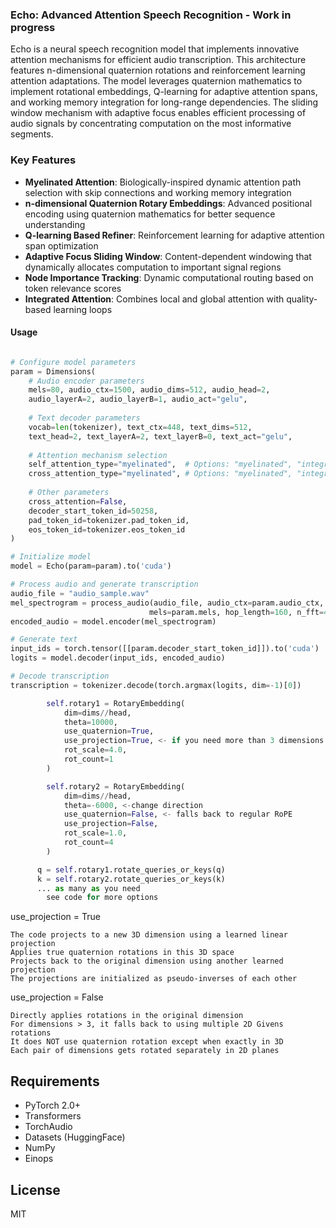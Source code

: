 ### Echo: Advanced Attention Speech Recognition - Work in progress

Echo is a neural speech recognition model that implements innovative attention mechanisms for efficient audio transcription. This architecture features n-dimensional quaternion rotations and reinforcement learning attention adaptations. The model leverages quaternion mathematics to implement rotational embeddings, Q-learning for adaptive attention spans, and working memory integration for long-range dependencies. The sliding window mechanism with adaptive focus enables efficient processing of audio signals by concentrating computation on the most informative segments.

### Key Features

- **Myelinated Attention**: Biologically-inspired dynamic attention path selection with skip connections and working memory integration
- **n-dimensional Quaternion Rotary Embeddings**: Advanced positional encoding using quaternion mathematics for better sequence understanding
- **Q-learning Based Refiner**: Reinforcement learning for adaptive attention span optimization
- **Adaptive Focus Sliding Window**: Content-dependent windowing that dynamically allocates computation to important signal regions
- **Node Importance Tracking**: Dynamic computational routing based on token relevance scores
- **Integrated Attention**: Combines local and global attention with quality-based learning loops



#### Usage

```python

# Configure model parameters
param = Dimensions(
    # Audio encoder parameters
    mels=80, audio_ctx=1500, audio_dims=512, audio_head=2,
    audio_layerA=2, audio_layerB=1, audio_act="gelu",
    
    # Text decoder parameters
    vocab=len(tokenizer), text_ctx=448, text_dims=512, 
    text_head=2, text_layerA=2, text_layerB=0, text_act="gelu",
    
    # Attention mechanism selection
    self_attention_type="myelinated",  # Options: "myelinated", "integrated", "adaptive"
    cross_attention_type="myelinated", # Options: "myelinated", "integrated", "adaptive"
    
    # Other parameters
    cross_attention=False,
    decoder_start_token_id=50258,
    pad_token_id=tokenizer.pad_token_id,
    eos_token_id=tokenizer.eos_token_id
)

# Initialize model
model = Echo(param=param).to('cuda')

# Process audio and generate transcription
audio_file = "audio_sample.wav"
mel_spectrogram = process_audio(audio_file, audio_ctx=param.audio_ctx, 
                               mels=param.mels, hop_length=160, n_fft=400, sr=16000)
encoded_audio = model.encoder(mel_spectrogram)

# Generate text
input_ids = torch.tensor([[param.decoder_start_token_id]]).to('cuda')
logits = model.decoder(input_ids, encoded_audio)

# Decode transcription
transcription = tokenizer.decode(torch.argmax(logits, dim=-1)[0])

        self.rotary1 = RotaryEmbedding(
            dim=dims//head,
            theta=10000,
            use_quaternion=True,
            use_projection=True, <- if you need more than 3 dimensions (else givens for 2Dn) 
            rot_scale=4.0,
            rot_count=1
        )

        self.rotary2 = RotaryEmbedding(
            dim=dims//head,
            theta=-6000, <-change direction
            use_quaternion=False, <- falls back to regular RoPE
            use_projection=False,
            rot_scale=1.0,
            rot_count=4
        )

      q = self.rotary1.rotate_queries_or_keys(q)
      k = self.rotary2.rotate_queries_or_keys(k)
      ... as many as you need
        see code for more options

```
 use_projection = True
 
    The code projects to a new 3D dimension using a learned linear projection
    Applies true quaternion rotations in this 3D space
    Projects back to the original dimension using another learned projection
    The projections are initialized as pseudo-inverses of each other

 use_projection = False
 
    Directly applies rotations in the original dimension
    For dimensions > 3, it falls back to using multiple 2D Givens rotations
    It does NOT use quaternion rotation except when exactly in 3D
    Each pair of dimensions gets rotated separately in 2D planes






## Requirements

- PyTorch 2.0+
- Transformers
- TorchAudio
- Datasets (HuggingFace)
- NumPy
- Einops

## License

MIT
